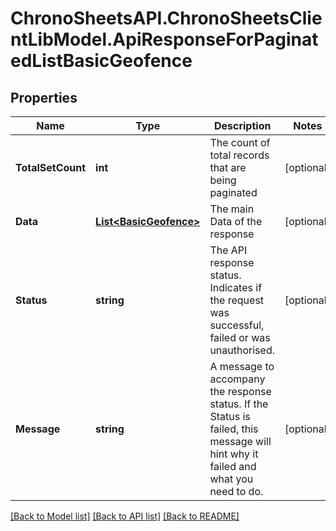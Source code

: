
# ChronoSheetsAPI.ChronoSheetsClientLibModel.ApiResponseForPaginatedListBasicGeofence

## Properties

Name | Type | Description | Notes
------------ | ------------- | ------------- | -------------
**TotalSetCount** | **int** | The count of total records that are being paginated | [optional] 
**Data** | [**List&lt;BasicGeofence&gt;**](BasicGeofence.md) | The main Data of the response | [optional] 
**Status** | **string** | The API response status. Indicates if the request was successful, failed or was unauthorised. | [optional] 
**Message** | **string** | A message to accompany the response status.  If the Status is failed, this message will hint why it failed and what you need to do. | [optional] 

[[Back to Model list]](../README.md#documentation-for-models)
[[Back to API list]](../README.md#documentation-for-api-endpoints)
[[Back to README]](../README.md)


